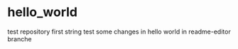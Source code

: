 # hello_world
test repository
first string test
some changes in hello world in readme-editor branche
